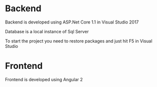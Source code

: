 # Backend
Backend is developed using ASP.Net Core 1.1 in Visual Studio 2017

Database is a local instance of Sql Server

To start the project you need to restore packages and just hit F5 in Visual Studio

# Frontend

Frontend is developed using Angular 2 
